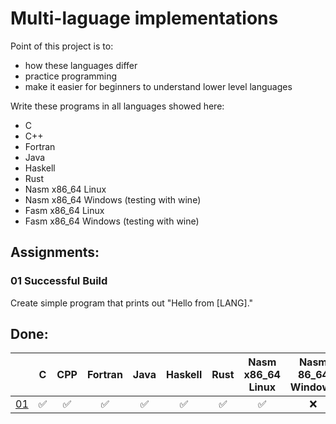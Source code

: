 # Multi-laguage implementations

Point of this project is to:
- how these languages differ
- practice programming
- make it easier for beginners to understand lower level languages

Write these programs in all languages showed here:
- C
- C++
- Fortran
- Java
- Haskell
- Rust
- Nasm x86_64 Linux
- Nasm x86_64 Windows (testing with wine)
- Fasm x86_64 Linux
- Fasm x86_64 Windows (testing with wine)

## Assignments:
### 01 Successful Build
Create simple program that prints out "Hello from [LANG]."

## Done:
|                           |  C|    CPP|Fortran|   Java|Haskell|   Rust|    Nasm x86_64 Linux|   Nasm 86_64 Windows|   Fasm 86_64 Linux|Fasm x86_64 Windows|
|:-------------------------:|:-:|:-----:|:-----:|:-----:|:-----:|:-----:|:-------------------:|:-------------------:|:-----------------:|:-----------------:|
|[01](#01-Successful-Build) | ✅|     ✅|     ✅|     ✅|     ✅|     ✅|                   ✅|                   ❌|                 ❌|                 ❌|
